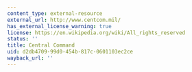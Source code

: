 ```yaml
---
content_type: external-resource
external_url: http://www.centcom.mil/
has_external_license_warning: true
license: https://en.wikipedia.org/wiki/All_rights_reserved
status: ''
title: Central Command
uid: d2db4709-99d0-454b-817c-0601103ec2ce
wayback_url: ''
---
```

